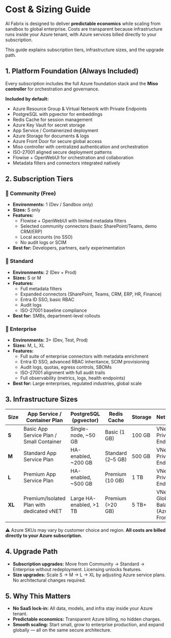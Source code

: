 # Cost & Sizing Guide

AI Fabrix is designed to deliver **predictable economics** while scaling from sandbox to global enterprise. Costs are transparent because infrastructure runs inside your Azure tenant, with Azure services billed directly to your subscription.

This guide explains subscription tiers, infrastructure sizes, and the upgrade path.

## 1. Platform Foundation (Always Included)

Every subscription includes the full Azure foundation stack and the **Miso controller** for orchestration and governance.

**Included by default:**

- Azure Resource Group & Virtual Network with Private Endpoints
- PostgreSQL with pgvector for embeddings
- Redis Cache for session management
- Azure Key Vault for secret storage
- App Service / Containerized deployment
- Azure Storage for documents & logs
- Azure Front Door for secure global access
- Miso controller with centralized authentication and orchestration
- ISO-27001 aligned secure deployment patterns
- Flowise + OpenWebUI for orchestration and collaboration
- Metadata filters and connectors integrated natively

## 2. Subscription Tiers

### 🔹 Community (Free)

- **Environments:** 1 (Dev / Sandbox only)
- **Sizes:** S only
- **Features:**
  - Flowise + OpenWebUI with limited metadata filters
  - Selected community connectors (basic SharePoint/Teams, demo CRM/ERP)
  - Local accounts (no SSO)
  - No audit logs or SCIM
- **Best for:** Developers, partners, early experimentation

### 🔹 Standard

- **Environments:** 2 (Dev + Prod)
- **Sizes:** S or M
- **Features:**
  - Full metadata filters
  - Expanded connectors (SharePoint, Teams, CRM, ERP, HR, Finance)
  - Entra ID SSO, basic RBAC
  - Audit logs
  - ISO-27001 baseline compliance
- **Best for:** SMBs, department-level rollouts

### 🔹 Enterprise

- **Environments:** 3+ (Dev, Test, Prod)
- **Sizes:** M, L, XL
- **Features:**
  - Full suite of enterprise connectors with metadata enrichment
  - Entra ID SSO, advanced RBAC inheritance, SCIM provisioning
  - Audit logs, quotas, egress controls, SBOMs
  - ISO-27001 alignment with full audit trails
  - Full observability (metrics, logs, health endpoints)
- **Best for:** Large enterprises, regulated industries, global scale

## 3. Infrastructure Sizes

| Size   | App Service / Container Plan              | PostgreSQL (pgvector)   | Redis Cache       | Storage | Networking                                      | Intended Use                            |
| ------ | ----------------------------------------- | ----------------------- | ----------------- | ------- | ----------------------------------------------- | --------------------------------------- |
| **S**  | Basic App Service Plan / Small Container  | Single-node, ~50 GB     | Basic (1 GB)      | 100 GB  | VNet + Private Endpoints                        | Sandbox / Development                   |
| **M**  | Standard App Service Plan                 | HA-enabled, ~200 GB     | Standard (2–5 GB) | 500 GB  | VNet + Private Endpoints                        | SMB / Department scale                  |
| **L**  | Premium App Service Plan                  | HA-enabled, ~500 GB     | Premium (10 GB)   | 1 TB    | VNet + Private Endpoints                        | Enterprise scale                        |
| **XL** | Premium/Isolated Plan with dedicated vNET | Large HA-enabled, >1 TB | Premium (>20 GB)  | 5 TB+   | VNet + Global Load Balancing (Azure Front Door) | Global deployments, regulated workloads |

⚠️ Azure SKUs may vary by customer choice and region. **All costs are billed directly to your Azure subscription.**

## 4. Upgrade Path

- **Subscription upgrades:** Move from Community → Standard → Enterprise without redeployment. Licensing unlocks features.
- **Size upgrades:** Scale S → M → L → XL by adjusting Azure service plans. No architectural changes required.

## 5. Why This Matters

- **No SaaS lock-in:** All data, models, and infra stay inside your Azure tenant.
- **Predictable economics:** Transparent Azure billing, no hidden charges.
- **Smooth scaling:** Start small, grow to enterprise production, and expand globally — all on the same secure architecture.
